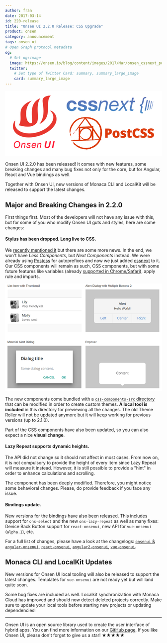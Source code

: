 ```yaml
---
author: fran
date: 2017-03-14
id: 220-release
title: "Onsen UI 2.2.0 Release: CSS Upgrade"
product: onsen
category: announcement
tags: onsen ui
# Open Graph protocol metadata
og:
  # Set og:image
  image: https://onsen.io/blog/content/images/2017/Mar/onsen_cssnext_postcss.png
  twitter:
    # Set type of Twitter Card: summary, summary_large_image
    card: summary_large_image
---
```


![Onsen UI and Vue.js](/blog/content/images/2017/Mar/onsen_cssnext_postcss.png)

Onsen UI 2.2.0 has been released! It comes with new features, some breaking changes and many bug fixes not only for the core, but for Angular, React and Vue bindings as well.

Together with Onsen UI, new versions of Monaca CLI and LocalKit will be released to support the latest changes.

<!-- more -->

## Major and  Breaking Changes in 2.2.0

First things first. Most of the developers will not have any issue with this, but for some of you who modify Onsen UI guts and styles, here are some changes:

#### Stylus has been dropped. Long live to CSS.

We [recently mentioned it](/blog/onsen-news-roadmap-after-210/) but there are some more news. In the end, we won't have *Less Components*, but *Next Components* instead. We were already using [Postcss](http://postcss.org/) for autoprefixes and now we just added [cssnext](http://cssnext.io/) to it. Our CSS components will remain as such, CSS components, but with some future features like variables (already [supported in Chrome/Safari](http://caniuse.com/#feat=css-variables)), apply rule and imports.

![Local theme roller](/blog/content/images/2017/Mar/local-theme-roller.png)

The new components come bundled with a [`css-components-src` directory](https://github.com/OnsenUI/OnsenUI-dist/tree/2.2.0/css-components-src) that can be modified in order to create custom themes. **A local tool is included** in this directory for previewing all the changes. The old Theme Roller will not be updated anymore but it will keep working for previous versions (up to 2.1.0).

Part of the CSS components have also been updated, so you can also expect a nice **visual change**.

#### Lazy Repeat supports dynamic heights.

The API did not change so it should not affect in most cases. From now on, it is not compulsory to provide the height of every item since Lazy Repeat will measure it instead. However, it is still possible to provide a "hint" in order to enhance calculations and scrolling.

The component has been deeply modified. Therefore, you might notice some behavioral changes. Please, do provide feedback if you face any issue.

#### Bindings update.

New versions for the bindings have also been released. This includes support for `ons-select` and the new `ons-lazy-repeat` as well as many fixes: Device Back Button support for `react-onsenui`, new API for `vue-onsenui` (`alpha.1`), etc.

For a full list of changes, please have a look at the changelogs: [`onsenui` & `angular-onsenui`](https://github.com/OnsenUI/OnsenUI/blob/master/CHANGELOG.md), [`react-onsenui`](https://github.com/OnsenUI/OnsenUI/blob/master/bindings/react/CHANGELOG.md), [`angular2-onsenui`](https://github.com/OnsenUI/OnsenUI/blob/master/bindings/angular2/CHANGELOG.md), [`vue-onsenui`](https://github.com/OnsenUI/OnsenUI/blob/master/bindings/vue/CHANGELOG.md).


## Monaca CLI and LocalKit Updates

New versions for Onsen UI local tooling will also be released to support the latest changes. Templates for `vue-onsenui` are not ready yet but will land quite soon.

Some bug fixes are included as well. Localkit synchronization with Monaca Cloud has improved and should now detect deleted projects correctly. Make sure to update your local tools before starting new projects or updating dependencies!


---

Onsen UI is an open source library used to create the user interface of hybrid apps. You can find more information on our [GitHub page](https://github.com/OnsenUI/OnsenUI). If you like Onsen UI, please don't forget to give us a star! ★★★★★
